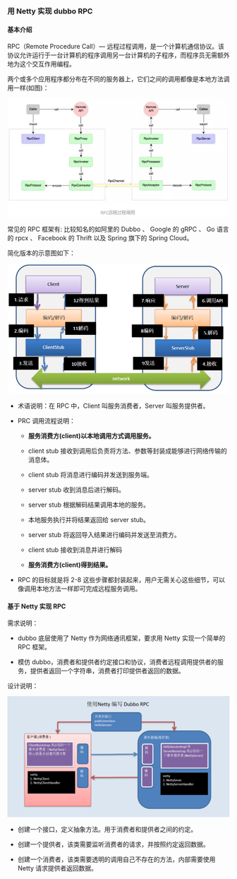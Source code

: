 ### 用 Netty 实现 dubbo RPC

#### 基本介绍

RPC（Remote Procedure Call）— 远程过程调用，是一个计算机通信协议。该协议允许运行于一台计算机的程序调用另一台计算机的子程序，而程序员无需额外地为这个交互作用编程。

两个或多个应用程序都分布在不同的服务器上，它们之间的调用都像是本地方法调用一样(如图)：

![img.png](assets/img.png)

常见的 RPC 框架有: 比较知名的如阿里的 Dubbo 、 Google 的 gRPC 、 Go 语言的 rpcx 、 Facebook 的 Thrift 以及 Spring 旗下的 Spring Cloud。

简化版本的示意图如下：

![img.png](assets/img1.png)

* 术语说明：在 RPC 中，Client 叫服务消费者，Server 叫服务提供者。

* PRC 调用流程说明：

  * **服务消费方(client)以本地调用方式调用服务。**

  * client stub 接收到调用后负责将方法、参数等封装成能够进行网络传输的消息体。

  * client stub 将消息进行编码并发送到服务端。

  * server stub 收到消息后进行解码。

  * server stub 根据解码结果调用本地的服务。

  * 本地服务执行并将结果返回给 server stub。

  * server stub 将返回导入结果进行编码并发送至消费方。

  * client stub 接收到消息并进行解码

  * **服务消费方(client)得到结果。**

* RPC 的目标就是将 2-8 这些步骤都封装起来，用户无需关心这些细节，可以像调用本地方法一样即可完成远程服务调用。

#### 基于 Netty 实现 RPC

需求说明：

* dubbo 底层使用了 Netty 作为网络通讯框架，要求用 Netty 实现一个简单的 RPC 框架。

* 模仿 dubbo，消费者和提供者约定接口和协议，消费者远程调用提供者的服务，提供者返回一个字符串，消费者打印提供者返回的数据。

设计说明：

![img.png](assets/img2.png)

* 创建一个接口，定义抽象方法。用于消费者和提供者之间的约定。

* 创建一个提供者，该类需要监听消费者的请求，并按照约定返回数据。

* 创建一个消费者，该类需要透明的调用自己不存在的方法，内部需要使用 Netty 请求提供者返回数据。